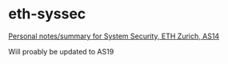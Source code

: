 eth-syssec
==========

[Personal notes/summary for System Security, ETH Zurich, AS14](https://groggi.github.io/eth-syssec)

Will proably be updated to AS19
